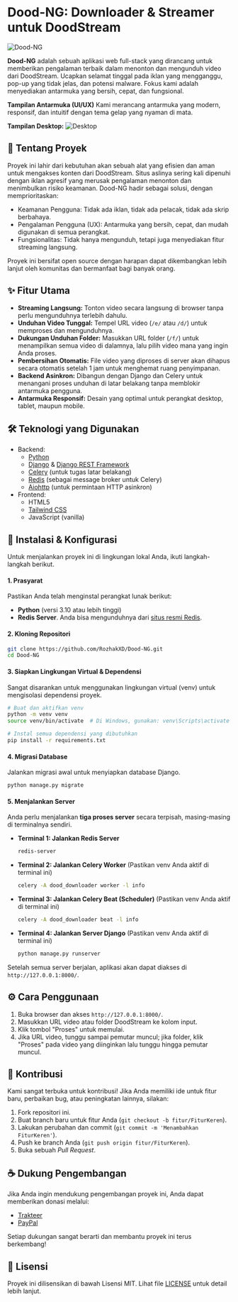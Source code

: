 # Dood-NG: Downloader & Streamer untuk DoodStream

![Dood-NG](https://github.com/user-attachments/assets/6759b4e2-d5ff-4fe9-b482-57782589e8c5)

**Dood-NG** adalah sebuah aplikasi web full-stack yang dirancang untuk memberikan pengalaman terbaik dalam menonton dan mengunduh video dari DoodStream. Ucapkan selamat tinggal pada iklan yang mengganggu, pop-up yang tidak jelas, dan potensi malware. Fokus kami adalah menyediakan antarmuka yang bersih, cepat, dan fungsional.

**Tampilan Antarmuka (UI/UX)**
Kami merancang antarmuka yang modern, responsif, dan intuitif dengan tema gelap yang nyaman di mata.

**Tampilan Desktop:**
![Desktop](https://github.com/user-attachments/assets/c2d5cb3a-06f1-4a8d-b4ae-0a3ea83c922e)

## 📖 Tentang Proyek

Proyek ini lahir dari kebutuhan akan sebuah alat yang efisien dan aman untuk mengakses konten dari DoodStream. Situs aslinya sering kali dipenuhi dengan iklan agresif yang merusak pengalaman menonton dan menimbulkan risiko keamanan. Dood-NG hadir sebagai solusi, dengan memprioritaskan:

* Keamanan Pengguna: Tidak ada iklan, tidak ada pelacak, tidak ada skrip berbahaya.
* Pengalaman Pengguna (UX): Antarmuka yang bersih, cepat, dan mudah digunakan di semua perangkat.
* Fungsionalitas: Tidak hanya mengunduh, tetapi juga menyediakan fitur streaming langsung.

Proyek ini bersifat open source dengan harapan dapat dikembangkan lebih lanjut oleh komunitas dan bermanfaat bagi banyak orang.

## ✨ Fitur Utama

* **Streaming Langsung:** Tonton video secara langsung di browser tanpa perlu mengunduhnya terlebih dahulu.
* **Unduhan Video Tunggal:** Tempel URL video (`/e/` atau `/d/`) untuk memproses dan mengunduhnya.
* **Dukungan Unduhan Folder:** Masukkan URL folder (`/f/`) untuk menampilkan semua video di dalamnya, lalu pilih video mana yang ingin Anda proses.
* **Pembersihan Otomatis:** File video yang diproses di server akan dihapus secara otomatis setelah 1 jam untuk menghemat ruang penyimpanan.
* **Backend Asinkron:** Dibangun dengan Django dan Celery untuk menangani proses unduhan di latar belakang tanpa memblokir antarmuka pengguna.
* **Antarmuka Responsif:** Desain yang optimal untuk perangkat desktop, tablet, maupun mobile.

## 🛠️ Teknologi yang Digunakan

* Backend:
  * [Python](https://www.python.org/)
  * [Django](https://www.djangoproject.com/) & [Django REST Framework](https://www.django-rest-framework.org/)
  * [Celery](https://docs.celeryq.dev/en/stable/) (untuk tugas latar belakang)
  * [Redis](https://redis.io/) (sebagai message broker untuk Celery)
  * [Aiohttp](https://docs.aiohttp.org/en/stable/) (untuk permintaan HTTP asinkron)
* Frontend:
  * HTML5
  * [Tailwind CSS](https://tailwindcss.com/)
  * JavaScript (vanilla)

## 🚀 Instalasi & Konfigurasi

Untuk menjalankan proyek ini di lingkungan lokal Anda, ikuti langkah-langkah berikut.

#### 1. Prasyarat

Pastikan Anda telah menginstal perangkat lunak berikut:

* **Python** (versi 3.10 atau lebih tinggi)
* **Redis Server**. Anda bisa mengunduhnya dari [situs resmi Redis](https://redis.io/download).

#### 2. Kloning Repositori

```bash
git clone https://github.com/RozhakXD/Dood-NG.git
cd Dood-NG
```

#### 3. Siapkan Lingkungan Virtual & Dependensi

Sangat disarankan untuk menggunakan lingkungan virtual (venv) untuk mengisolasi dependensi proyek.

```bash
# Buat dan aktifkan venv
python -m venv venv
source venv/bin/activate  # Di Windows, gunakan: venv\Scripts\activate

# Instal semua dependensi yang dibutuhkan
pip install -r requirements.txt
```

#### 4. Migrasi Database

Jalankan migrasi awal untuk menyiapkan database Django.

```bash
python manage.py migrate
```

#### 5. Menjalankan Server

Anda perlu menjalankan **tiga proses server** secara terpisah, masing-masing di terminalnya sendiri.

* **Terminal 1: Jalankan Redis Server**
  
  ```bash
  redis-server
  ```
* **Terminal 2: Jalankan Celery Worker** (Pastikan venv Anda aktif di terminal ini)
  
  ```bash
  celery -A dood_downloader worker -l info
  ```
* **Terminal 3: Jalankan Celery Beat (Scheduler)** (Pastikan venv Anda aktif di terminal ini)
  
  ```bash
  celery -A dood_downloader beat -l info
  ```
* **Terminal 4: Jalankan Server Django** (Pastikan venv Anda aktif di terminal ini)
  
  ```bash
  python manage.py runserver
  ```

Setelah semua server berjalan, aplikasi akan dapat diakses di `http://127.0.0.1:8000/`.

## ⚙️ Cara Penggunaan

1. Buka browser dan akses `http://127.0.0.1:8000/`.
2. Masukkan URL video atau folder DoodStream ke kolom input.
3. Klik tombol "Proses" untuk memulai.
4. Jika URL video, tunggu sampai pemutar muncul; jika folder, klik "Proses" pada video yang diinginkan lalu tunggu hingga pemutar muncul.

## 🤝 Kontribusi

Kami sangat terbuka untuk kontribusi! Jika Anda memiliki ide untuk fitur baru, perbaikan bug, atau peningkatan lainnya, silakan:

1. Fork repositori ini.
2. Buat branch baru untuk fitur Anda (`git checkout -b fitur/FiturKeren`).
3. Lakukan perubahan dan commit (`git commit -m 'Menambahkan FiturKeren'`).
4. Push ke branch Anda (`git push origin fitur/FiturKeren`).
5. Buka sebuah _Pull Request_.

## ☕ Dukung Pengembangan

Jika Anda ingin mendukung pengembangan proyek ini, Anda dapat memberikan donasi melalui:

- [Trakteer](https://trakteer.id/rozhak_official/tip?)
- [PayPal](https://paypal.me/rozhak9)

Setiap dukungan sangat berarti dan membantu proyek ini terus berkembang!

## 📜 Lisensi

Proyek ini dilisensikan di bawah Lisensi MIT. Lihat file [LICENSE](LICENSE) untuk detail lebih lanjut.